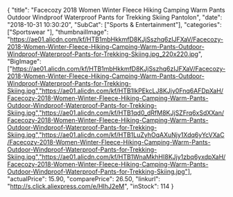 {
	"title": "Facecozy 2018 Women Winter Fleece Hiking Camping Warm Pants Outdoor Windproof Waterproof Pants for Trekking Skiing Pantolon",
	"date": "2018-10-31 10:30:20",
	"SubCat": ["Sports & Entertainment"],
	"categories": ["Sportswear "],
	"thumbnailImage": "https://ae01.alicdn.com/kf/HTB1mbHkkmfD8KJjSszhq6zIJFXaV/Facecozy-2018-Women-Winter-Fleece-Hiking-Camping-Warm-Pants-Outdoor-Windproof-Waterproof-Pants-for-Trekking-Skiing.jpg_220x220.jpg",
	"BigImage": ["https://ae01.alicdn.com/kf/HTB1mbHkkmfD8KJjSszhq6zIJFXaV/Facecozy-2018-Women-Winter-Fleece-Hiking-Camping-Warm-Pants-Outdoor-Windproof-Waterproof-Pants-for-Trekking-Skiing.jpg","https://ae01.alicdn.com/kf/HTB1lkPEkcLJ8KJjy0Fnq6AFDpXaH/Facecozy-2018-Women-Winter-Fleece-Hiking-Camping-Warm-Pants-Outdoor-Windproof-Waterproof-Pants-for-Trekking-Skiing.jpg","https://ae01.alicdn.com/kf/HTB1qd0_dRfM8KJjSZFrq6xSdXXan/Facecozy-2018-Women-Winter-Fleece-Hiking-Camping-Warm-Pants-Outdoor-Windproof-Waterproof-Pants-for-Trekking-Skiing.jpg","https://ae01.alicdn.com/kf/HTB1LuZyhOqAXuNjy1Xdq6yYcVXaC/Facecozy-2018-Women-Winter-Fleece-Hiking-Camping-Warm-Pants-Outdoor-Windproof-Waterproof-Pants-for-Trekking-Skiing.jpg","https://ae01.alicdn.com/kf/HTB1WnaMkhHI8KJjy1zbq6yxdpXaH/Facecozy-2018-Women-Winter-Fleece-Hiking-Camping-Warm-Pants-Outdoor-Windproof-Waterproof-Pants-for-Trekking-Skiing.jpg"],
	"actualPrice": 15.90,
	"comparePrice": 26.50,
	"linkurl": "http://s.click.aliexpress.com/e/HIhJ2eM",
	"inStock": 114
}

